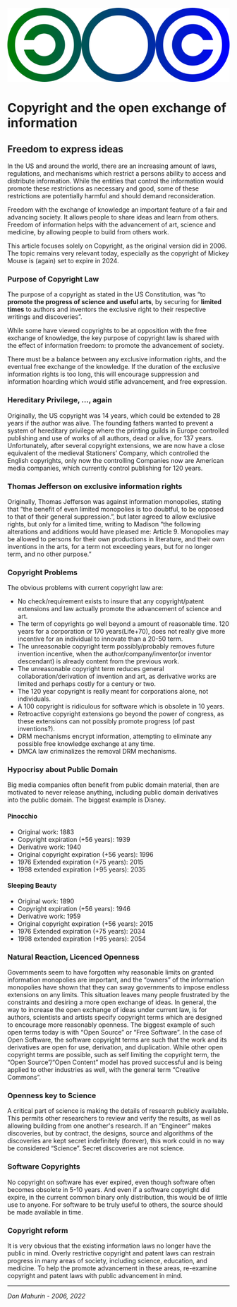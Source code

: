 ![](openright.png)

# Copyright and the open exchange of information

## Freedom to express ideas

In the US and around the world, there are an increasing amount of laws,
regulations, and mechanisms which restrict a persons ability to access
and distribute information. While the entities that control the
information would promote these restrictions as necessary and good, some
of these restrictions are potentially harmful and should demand
reconsideration.

Freedom with the exchange of knowledge an important feature of a fair
and advancing society. It allows people to share ideas and learn from
others. Freedom of information helps with the advancement of art,
science and medicine, by allowing people to build from others work.

This article focuses solely on Copyright, as the original version did in
2006. The topic remains very relevant today, especially as the copyright
of Mickey Mouse is (again) set to expire in 2024.

### Purpose of Copyright Law

The purpose of a copyright as stated in the US Constitution, was “to
**promote the progress of science and useful arts**, by securing for
**limited times** to authors and inventors the exclusive right to their
respective writings and discoveries”.

While some have viewed copyrights to be at opposition with the free
exchange of knowledge, the key purpose of copyright law is shared with
the effect of information freedom: to promote the advancement of
society.

There must be a balance between any exclusive information rights, and
the eventual free exchange of the knowledge. If the duration of the
exclusive information rights is too long, this will encourage
suppression and information hoarding which would stifle advancement, and
free expression.

### Hereditary Privilege, …, again

Originally, the US copyright was 14 years, which could be extended to 28
years if the author was alive. The founding fathers wanted to prevent a
system of hereditary privilege where the printing guilds in Europe
controlled publishing and use of works of all authors, dead or alive,
for 137 years. Unfortunately, after several copyright extensions, we are
now have a close equivalent of the medieval Stationers’ Company, which
controlled the English copyrights, only now the controlling Companies now
are American media companies, which currently control publishing for 120
years.

### Thomas Jefferson on exclusive information rights

Originally, Thomas Jefferson was against information monopolies, stating
that “the benefit of even limited monopolies is too doubtful, to be
opposed to that of their general suppression.”, but later agreed to
allow exclusive rights, but only for a limited time, writing to Madison
“the following alterations and additions would have pleased me:
Article 9. Monopolies may be allowed to persons for their own
productions in literature, and their own inventions in the arts, for a
term not exceeding years, but for no longer term, and no other purpose.”

### Copyright Problems

The obvious problems with current copyright law are:

  - No check/requirement exists to insure that any copyright/patent
    extensions and law actually promote the advancement of science and
    art.
  - The term of copyrights go well beyond a amount of reasonable time.
    120 years for a corporation or 170 years(Life+70), does not really
    give more incentive for an individual to innovate than a 20-50 term.
  - The unreasonable copyright term possibly/probably removes future
    invention incentive, when the author/company/inventor(or inventor
    descendant) is already content from the previous work.
  - The unreasonable copyright term reduces general
    collaboration/derivation of invention and art, as derivative works
    are limited and perhaps costly for a century or two.
  - The 120 year copyright is really meant for corporations alone, not
    individuals.
  - A 100 copyright is ridiculous for software which is obsolete in 10
    years.
  - Retroactive copyright extensions go beyond the power of congress, as
    these extensions can not possibly promote progress (of past
    inventions?).
  - DRM mechanisms encrypt information, attempting to eliminate any
    possible free knowledge exchange at any time.
  - DMCA law criminalizes the removal DRM mechanisms.

### Hypocrisy about Public Domain

Big media companies often benefit from public domain material, then are
motivated to never release anything, including public domain derivatives
into the public domain. The biggest example is Disney.

#### Pinocchio
  - Original work: 1883
  - Copyright expiration (+56 years): 1939
  - Derivative work: 1940
  - Original copyright expiration (+56 years): 1996
  - 1976 Extended expiration (+75 years): 2015
  - 1998 extended expiration (+95 years): 2035

#### Sleeping Beauty
  - Original work: 1890
  - Copyright expiration (+56 years): 1946
  - Derivative work: 1959
  - Original copyright expiration (+56 years): 2015
  - 1976 Extended expiration (+75 years): 2034
  - 1998 extended expiration (+95 years): 2054

### Natural Reaction, Licenced Openness

Governments seem to have forgotten why reasonable limits on granted
information monopolies are important, and the “owners” of the
information monopolies have shown that they can sway governments to
impose endless extensions on any limits. This situation leaves many
people frustrated by the constraints and desiring a more open exchange
of ideas. In general, the way to increase the open exchange of ideas
under current law, is for authors, scientists and artists specify
copyright terms which are designed to encourage more reasonably
openness. The biggest example of such open terms today is with “Open
Source” or “Free Software”. In the case of Open Software, the software
copyright terms are such that the work and its derivatives are open for
use, derivation, and duplication. While other open copyright terms are
possible, such as self limiting the copyright term, the “Open
Source”/“Open Content” model has proved successful and is being
applied to other industries as well, with the general term “Creative
Commons”.

### Openness key to Science

A critical part of science is making the details of research publicly
available. This permits other researchers to review and verify the
results, as well as allowing building from one another's research. If an
“Engineer” makes discoveries, but by contract, the designs, source and
algorithms of the discoveries are kept secret indefinitely (forever),
this work could in no way be considered “Science”. Secret discoveries
are not science.

### Software Copyrights

No copyright on software has ever expired, even though software often
becomes obsolete in 5-10 years. And even if a software copyright did
expire, in the current common binary only distribution, this would be of
little use to anyone. For software to be truly useful to others, the
source should be made available in time.

### Copyright reform

It is very obvious that the existing information laws no longer have the
public in mind. Overly restrictive copyright and patent laws can
restrain progress in many areas of society, including science,
education, and medicine. To help the promote advancement in these areas,
re-examine copyright and patent laws with public advancement in mind.

-----

*Don Mahurin - 2006, 2022*

